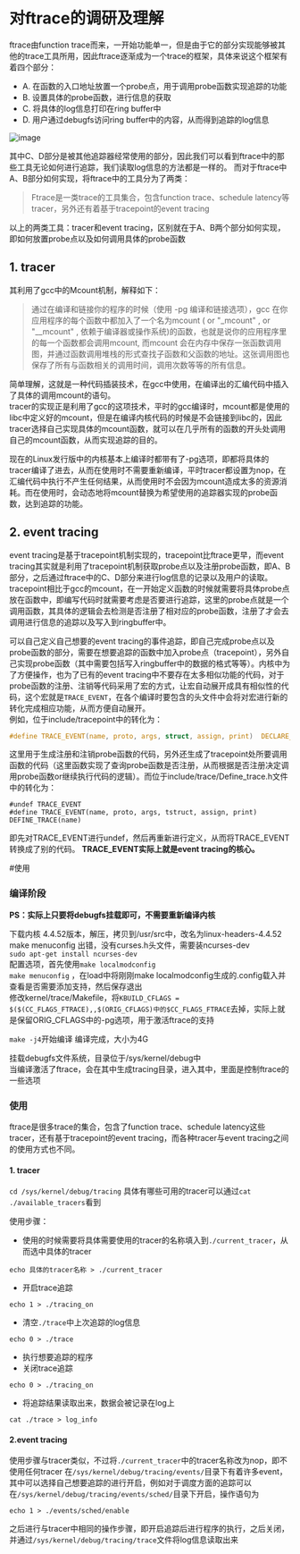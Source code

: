 # 对ftrace的调研及理解
ftrace由function trace而来，一开始功能单一，但是由于它的部分实现能够被其他的trace工具所用，因此ftrace逐渐成为一个trace的框架，具体来说这个框架有着四个部分：
+ A. 在函数的入口地址放置一个probe点，用于调用probe函数实现追踪的功能
+ B. 设置具体的probe函数，进行信息的获取
+ C. 将具体的log信息打印在ring buffer中
+ D. 用户通过debugfs访问ring buffer中的内容，从而得到追踪的log信息

![image](https://github.com/openthos/research-analysis/blob/master/developers/%E9%99%B6%E7%90%9B%E5%B5%98/ftrace%E6%A1%86%E6%9E%B6.jpg)

其中C、D部分是被其他追踪器经常使用的部分，因此我们可以看到ftrace中的那些工具无论如何进行追踪，我们读取log信息的方法都是一样的。
而对于ftrace中A、B部分如何实现，将ftrace中的工具分为了两类：
>Ftrace是一类trace的工具集合，包含function trace、schedule latency等tracer，另外还有着基于tracepoint的event tracing
 
以上的两类工具：tracer和event tracing，区别就在于A、B两个部分如何实现，即如何放置probe点以及如何调用具体的probe函数

## 1. tracer
其利用了gcc中的Mcount机制，解释如下：
>通过在编译和链接你的程序的时候（使用 -pg 编译和链接选项），gcc 在你应用程序的每个函数中都加入了一个名为mcount ( or "_mcount" , or "__mcount" , 依赖于编译器或操作系统)的函数，也就是说你的应用程序里的每一个函数都会调用mcount, 而mcount 会在内存中保存一张函数调用图，并通过函数调用堆栈的形式查找子函数和父函数的地址。这张调用图也保存了所有与函数相关的调用时间，调用次数等等的所有信息。

简单理解，这就是一种代码插装技术，在gcc中使用，在编译出的汇编代码中插入了具体的调用mcount的语句。  
tracer的实现正是利用了gcc的这项技术，平时的gcc编译时，mcount都是使用的libc中定义好的mcount，但是在编译内核代码的时候是不会链接到libc的，因此tracer选择自己实现具体的mcount函数，就可以在几乎所有的函数的开头处调用自己的mcount函数，从而实现追踪的目的。

现在的Linux发行版中的内核基本上编译时都带有了-pg选项，即都将具体的tracer编译了进去，从而在使用时不需要重新编译，平时tracer都设置为nop，在汇编代码中执行不产生任何结果，从而使用时不会因为mcount造成太多的资源消耗。而在使用时，会动态地将mcount替换为希望使用的追踪器实现的probe函数，达到追踪的功能。

## 2. event tracing
event tracing是基于tracepoint机制实现的，tracepoint比ftrace更早，而event tracing其实就是利用了tracepoint机制获取probe点以及注册probe函数，即A、B部分，之后通过ftrace中的C、D部分来进行log信息的记录以及用户的读取。   
tracepoint相比于gcc的mcount，在一开始定义函数的时候就需要将具体probe点放在函数中，即编写代码时就需要考虑是否要进行追踪，这里的probe点就是一个调用函数，其具体的逻辑会去检测是否注册了相对应的probe函数，注册了才会去调用进行信息的追踪以及写入到ringbuffer中。

可以自己定义自己想要的event tracing的事件追踪，即自己完成probe点以及probe函数的部分，需要在想要追踪的函数中加入probe点（tracepoint），另外自己实现probe函数（其中需要包括写入ringbuffer中的数据的格式等等）。内核中为了方便操作，也为了已有的event tracing中不要存在太多相似功能的代码，对于probe函数的注册、注销等代码采用了宏的方式，让宏自动展开成具有相似性的代码，这个宏就是```TRACE_EVENT```，在各个编译时要包含的头文件中会将对宏进行新的转化完成相应功能，从而方便自动展开。  
例如，位于include/tracepoint中的转化为：
```c
#define TRACE_EVENT(name, proto, args, struct, assign, print)  DECLARE_TRACE(name, PARAMS(proto), PARAMS(args))
```
这里用于生成注册和注销probe函数的代码，另外还生成了tracepoint处所要调用函数的代码（这里函数实现了查询probe函数是否注册，从而根据是否注册决定调用probe函数or继续执行代码的逻辑）。而位于include/trace/Define_trace.h文件中的转化为：
```
#undef TRACE_EVENT
#define TRACE_EVENT(name, proto, args, tstruct, assign, print)  DEFINE_TRACE(name)
```
即先对TRACE_EVENT进行undef，然后再重新进行定义，从而将TRACE_EVENT转换成了别的代码。
**TRACE_EVENT实际上就是event tracing的核心。**


#使用
### 编译阶段
**PS：实际上只要将debugfs挂载即可，不需要重新编译内核**

下载内核 4.4.52版本，解压，拷贝到/usr/src中，改名为linux-headers-4.4.52  
make menuconfig 出错，没有curses.h头文件，需要装ncurses-dev  
```sudo apt-get install ncurses-dev```  
配置选项，首先使用```make localmodconfig```  
```make menuconfig``` ，在load中将刚刚make localmodconfig生成的.config载入并查看是否需要添加支持，然后保存退出  
修改kernel/trace/Makefile，将```KBUILD_CFLAGS = $($(CC_FLAGS_FTRACE),,$(ORIG_CFLAGS)中的$CC_FLAGS_FTRACE```去掉，实际上就是保留ORIG_CFLAGS中的-pg选项，用于激活ftrace的支持

```make -j4```开始编译
编译完成，大小为4G

挂载debugfs文件系统，目录位于/sys/kernel/debug中  
当编译激活了ftrace，会在其中生成tracing目录，进入其中，里面是控制ftrace的一些选项


### 使用
ftrace是很多trace的集合，包含了function trace、schedule latency这些tracer，还有基于tracepoint的event tracing，而各种tracer与event tracing之间的使用方式也不同。

#### 1. tracer
```cd /sys/kernel/debug/tracing```
具体有哪些可用的tracer可以通过```cat ./available_tracers```看到

使用步骤：
+ 使用的时候需要将具体需要使用的tracer的名称填入到```./current_tracer```，从而选中具体的tracer
```shell-script
echo 具体的tracer名称 > ./current_tracer
```
+ 开启trace追踪
```shell-script
echo 1 > ./tracing_on
```
+ 清空```./trace```中上次追踪的log信息
```shell-script
echo 0 > ./trace
```
+ 执行想要追踪的程序
+ 关闭trace追踪
```shell-script
echo 0 > ./tracing_on
```
+ 将追踪结果读取出来，数据会被记录在log上
```shell-script
cat ./trace > log_info
```

#### 2.event tracing
使用步骤与tracer类似，不过将```./current_tracer```中的tracer名称改为nop，即不使用任何tracer
在```/sys/kernel/debug/tracing/events/```目录下有着许多event，其中可以选择自己想要追踪的进行开启，例如对于调度方面的追踪可以在```/sys/kernel/debug/tracing/events/sched/```目录下开启，操作语句为
```shell-script
echo 1 > ./events/sched/enable
```
之后进行与tracer中相同的操作步骤，即开启追踪后进行程序的执行，之后关闭，并通过```/sys/kernel/debug/tracing/trace```文件将log信息读取出来
